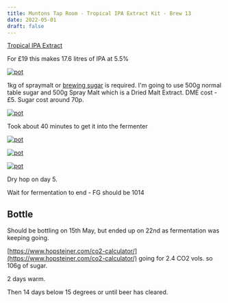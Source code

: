 ```yaml
---
title: Muntons Tap Room - Tropical IPA Extract Kit - Brew 13
date: 2022-05-01
draft: false 
---
```


[Tropical IPA Extract](https://www.themaltmiller.co.uk/product/muntons-tap-room-tropical-ipa-1-5kg/)

For £19 this makes 17.6 litres of IPA at 5.5%

[![pot](/images/2022-05-04/ipa.jpg "mash")](/images/2022-05-04/ipa.jpg)

1kg of spraymalt or [brewing sugar](https://www.home-brew-online.com/brewing-sugar-1kg/) is required. I'm going to use 500g normal table sugar and 500g Spray Malt which is a Dried Malt Extract. DME cost - £5. Sugar cost around 70p.

[![pot](/images/2022-05-04/buck.jpg "mash")](/images/2022-05-04/buck.jpg)

Took about 40 minutes to get it into the fermenter

[![pot](/images/2022-05-04/1.jpg "mash")](/images/2022-05-04/1.jpg)

[![pot](/images/2022-05-04/2.jpg "mash")](/images/2022-05-04/2.jpg)

[![pot](/images/2022-05-04/3.jpg "mash")](/images/2022-05-04/3.jpg)


Dry hop on day 5.

Wait for fermentation to end - FG should be 1014

## Bottle

Should be bottling on 15th May, but ended up on 22nd as fermentation was keeping going.

[https://www.hopsteiner.com/co2-calculator/](https://www.hopsteiner.com/co2-calculator/) going for 2.4 CO2 vols. so 106g of sugar.

2 days warm.

Then 14 days below 15 degrees or until beer has cleared.



